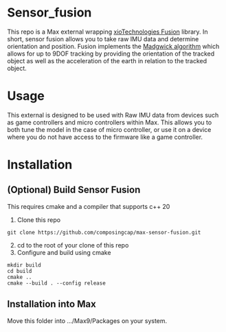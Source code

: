 # Sensor_fusion
This repo is a Max external wrapping [xioTechnologies Fusion](https://github.com/xioTechnologies/Fusion/tree/main?tab=readme-ov-file) library. In short, sensor fusion allows you to take raw IMU data and determine orientation and position. Fusion implements the [Madgwick algorithm](https://x-io.co.uk/downloads/madgwick-phd-thesis.pdf) which allows for up to 9DOF tracking by providing the orientation of the tracked object as well as the acceleration of the earth in relation to the tracked object.

# Usage
This external is designed to be used with Raw IMU data from devices such as game controllers and micro controllers within Max. This allows you to both tune the model in the case of micro controller, or use it on a device where you do not have access to the firmware like a game controller. 

# Installation 

## (Optional) Build Sensor Fusion
This requires cmake and a compiler that supports c++ 20
1. Clone this repo 
```
git clone https://github.com/composingcap/max-sensor-fusion.git
```
2. cd to the root of your clone of this repo
3. Configure and build using cmake 
```
mkdir build
cd build
cmake ..
cmake --build . --config release
```

## Installation into Max
Move this folder into .../Max9/Packages on your system.